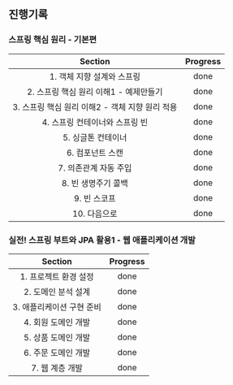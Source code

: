 ## 진행기록
### 스프링 핵심 원리 - 기본편 
| Section | Progress |
| :--: | :--: |
| 1. 객체 지향 설계와 스프링 | done
| 2. 스프링 핵심 원리 이해1 - 예제만들기 | done
| 3. 스프링 핵심 원리 이해2 - 객체 지향 원리 적용 | done
| 4. 스프링 컨테이너와 스프링 빈 | done
| 5. 싱글톤 컨테이너 | done
| 6. 컴포넌트 스캔 | done
| 7. 의존관계 자동 주입 | done
| 8. 빈 생명주기 콜백 | done
| 9. 빈 스코프 | done
| 10. 다음으로 | done

### 실전! 스프링 부트와 JPA 활용1 - 웹 애플리케이션 개발
| Section | Progress |
| :--: | :--: |
| 1. 프로젝트 환경 설정 | done
| 2. 도메인 분석 설계 | done
| 3. 애플리케이션 구현 준비 | done
| 4. 회원 도메인 개발 | done
| 5. 상품 도메인 개발 | done
| 6. 주문 도메인 개발 | done
| 7. 웹 계층 개발 | done

